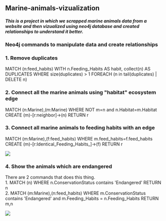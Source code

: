 <h2>Marine-animals-vizualization</h2>
<h4><i>This is a project in which we scrapped marine animals data from a website and then vizualized using neo4j database and created relationships to understand it better.</i></h4>

<h3>Neo4j commands to manipulate data and create relationships</h3>
<h3>1. Remove duplicates</h3>
<p> MATCH (n:feed_habits) WITH n.Feeding_Habits AS habit, collect(n) AS DUPLICATES
    WHERE size(duplicates) >  1 FOREACH (n in tail(duplicates) | DELETE n)
</p>

<h3>2. Connect all the marine animals using "habitat" ecosystem edge</h3>
<p> MATCH (n:Marine),(m:Marine)
    WHERE NOT m=n and n.Habitat=m.Habitat CREATE (m)-[r:neighbor]->(n) RETURN r
</p>

<h3>3. Connect all marine animals to feeding habits with an edge</h3>
<p> MATCH (m:Marine),(f:feed_habits)
    WHERE m.feed_habits=f.feed_habits CREATE (m)-[r:Identical_Feeding_Habits_]->(f) RETURN r
</p>
<img src="third_command.png">

<h3>4. Show the animals which are endangered</h3>
<p> There are 2 commands that does this thing. <br>
    1. 
    MATCH (n)
    WHERE n.ConservationStatus contains 'Endangered' RETURN n
    <br>
    2.
    MATCH (m:Marine),(n:feed_habits) WHERE m.ConservationStatus contains 'Endangered'  and m.Feeding_Habits = n.Feeding_Habits RETURN m,n
</p>
<img src="fourth_command.png">
